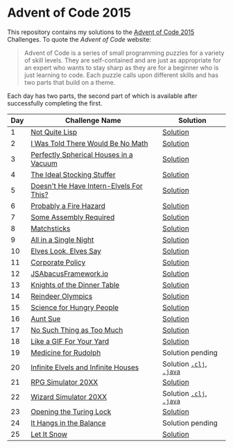 # Advent of Code 2015

This repository contains my solutions to the [Advent of Code 2015][aoc2015] Challenges.
To quote the _Advent of Code_ website:

> Advent of Code is a series of small programming puzzles for a variety of skill levels.
> They are self-contained and are just as appropriate for an expert who wants to stay
> sharp as they are for a beginner who is just learning to code. Each puzzle calls upon
> different skills and has two parts that build on a theme.

Each day has two parts, the second part of which is available after successfully completing the first.

| Day | Challenge Name                                                 | Solution                                 |
| --- | -------------------------------------------------------------- | ---------------------------------------- |
|   1 | [Not Quite Lisp][day-01]                                       | [Solution][day-01-soln]                  |
|   2 | [I Was Told There Would Be No Math][day-02]                    | [Solution][day-02-soln]                  |
|   3 | [Perfectly Spherical Houses in a Vacuum][day-03]               | [Solution][day-03-soln]                  |
|   4 | [The Ideal Stocking Stuffer][day-04]                           | [Solution][day-04-soln]                  |
|   5 | [Doesn't He Have Intern-Elvels For This?][day-05]              | [Solution][day-05-soln]                  |
|   6 | [Probably a Fire Hazard][day-06]                               | [Solution][day-06-soln]                  |
|   7 | [Some Assembly Required][day-07]                               | [Solution][day-07-soln]                  |
|   8 | [Matchsticks][day-08]                                          | [Solution][day-08-soln]                  |
|   9 | [All in a Single Night][day-09]                                | [Solution][day-09-soln]                  |
|  10 | [Elves Look, Elves Say][day-10]                                | [Solution][day-10-soln]                  |
|  11 | [Corporate Policy][day-11]                                     | [Solution][day-11-soln]                  |
|  12 | [JSAbacusFramework.io][day-12]                                 | [Solution][day-12-soln]                  |
|  13 | [Knights of the Dinner Table][day-13]                          | [Solution][day-13-soln]                  |
|  14 | [Reindeer Olympics][day-14]                                    | [Solution][day-14-soln]                  |
|  15 | [Science for Hungry People][day-15]                            | [Solution][day-15-soln]                  |
|  16 | [Aunt Sue][day-16]                                             | [Solution][day-16-soln]                  |
|  17 | [No Such Thing as Too Much][day-17]                            | [Solution][day-17-soln]                  |
|  18 | [Like a GIF For Your Yard][day-18]                             | [Solution][day-18-soln]                  |
|  19 | [Medicine for Rudolph][day-19]                                 | Solution pending                         |
|  20 | [Infinite Elvels and Infinite Houses][day-20]                  | Solution [`.clj`][day-20-soln], [`.java`][day-20-soln-java] |
|  21 | [RPG Simulator 20XX][day-21]                                   | [Solution][day-21-soln]                  |
|  22 | [Wizard Simulator 20XX][day-22]                                | Solution [`.clj`][day-22-soln], [`.java`][day-22-soln-java] |
|  23 | [Opening the Turing Lock][day-23]                              | [Solution][day-23-soln]                  |
|  24 | [It Hangs in the Balance][day-24]                              | Solution pending                         |
|  25 | [Let It Snow][day-25]                                          | [Solution][day-25-soln]                  |

[aoc2015]: https://adventofcode.com/2015
[day-01]: https://adventofcode.com/2015/day/1
[day-02]: https://adventofcode.com/2015/day/2
[day-03]: https://adventofcode.com/2015/day/3
[day-04]: https://adventofcode.com/2015/day/4
[day-05]: https://adventofcode.com/2015/day/5
[day-06]: https://adventofcode.com/2015/day/6
[day-07]: https://adventofcode.com/2015/day/7
[day-08]: https://adventofcode.com/2015/day/8
[day-09]: https://adventofcode.com/2015/day/9
[day-10]: https://adventofcode.com/2015/day/10
[day-11]: https://adventofcode.com/2015/day/11
[day-12]: https://adventofcode.com/2015/day/12
[day-13]: https://adventofcode.com/2015/day/13
[day-14]: https://adventofcode.com/2015/day/14
[day-15]: https://adventofcode.com/2015/day/15
[day-16]: https://adventofcode.com/2015/day/16
[day-17]: https://adventofcode.com/2015/day/17
[day-18]: https://adventofcode.com/2015/day/18
[day-19]: https://adventofcode.com/2015/day/19
[day-20]: https://adventofcode.com/2015/day/20
[day-21]: https://adventofcode.com/2015/day/21
[day-22]: https://adventofcode.com/2015/day/22
[day-23]: https://adventofcode.com/2015/day/23
[day-24]: https://adventofcode.com/2015/day/24
[day-25]: https://adventofcode.com/2015/day/25

[day-01-soln]: src/clojure/advent_of_code_2015/day_01.clj
[day-02-soln]: src/clojure/advent_of_code_2015/day_02.clj
[day-03-soln]: src/clojure/advent_of_code_2015/day_03.clj
[day-04-soln]: src/clojure/advent_of_code_2015/day_04.clj
[day-05-soln]: src/clojure/advent_of_code_2015/day_05.clj
[day-06-soln]: src/clojure/advent_of_code_2015/day_06.clj
[day-07-soln]: src/clojure/advent_of_code_2015/day_07.clj
[day-08-soln]: src/clojure/advent_of_code_2015/day_08.clj
[day-09-soln]: src/clojure/advent_of_code_2015/day_09.clj
[day-10-soln]: src/clojure/advent_of_code_2015/day_10.clj
[day-11-soln]: src/clojure/advent_of_code_2015/day_11.clj
[day-12-soln]: src/clojure/advent_of_code_2015/day_12.clj
[day-13-soln]: src/clojure/advent_of_code_2015/day_13.clj
[day-14-soln]: src/clojure/advent_of_code_2015/day_14.clj
[day-15-soln]: src/clojure/advent_of_code_2015/day_15.clj
[day-16-soln]: src/clojure/advent_of_code_2015/day_16.clj
[day-17-soln]: src/clojure/advent_of_code_2015/day_17.clj
[day-18-soln]: src/clojure/advent_of_code_2015/day_18.clj
[day-20-soln]: src/clojure/advent_of_code_2015/day_20.clj
[day-20-soln-java]: src/java/advent_of_code_2015/Day20.java
[day-21-soln]: src/clojure/advent_of_code_2015/day_21.clj
[day-22-soln]: src/clojure/advent_of_code_2015/day_22.clj
[day-22-soln-java]: src/java/advent_of_code_2015/Day22.java
[day-23-soln]: src/clojure/advent_of_code_2015/day_23.clj
[day-25-soln]: src/clojure/advent_of_code_2015/day_25.clj
